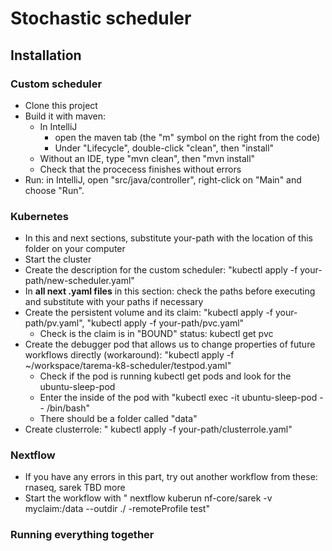 #  Stochastic scheduler

## Installation
### Custom scheduler
* Clone this project
* Build it with maven:
  * In IntelliJ
    * open the maven tab (the "m" symbol on the right from the code)
    * Under "Lifecycle", double-click "clean", then "install"
  * Without an IDE, type "mvn clean", then "mvn install"
  * Check that the procecess finishes without errors
* Run: in IntelliJ, open "src/java/controller", right-click on "Main" and choose "Run".
### Kubernetes
*  In this and next sections, substitute your-path with the location of this folder on your computer
*  Start the cluster
*  Create the description for the custom scheduler: "kubectl apply -f your-path/new-scheduler.yaml"
*  In **all next .yaml files** in this section: check the paths before executing and substitute with your paths if necessary
* Create the persistent volume and its claim: "kubectl apply -f your-path/pv.yaml", "kubectl apply -f your-path/pvc.yaml"
  * Check is the claim is in "BOUND" status: kubectl get pvc
* Create the debugger pod that allows us to change properties of future workflows directly (workaround): "kubectl apply -f ~/workspace/tarema-k8-scheduler/testpod.yaml"
  * Check if the pod is running kubectl get pods and look for the ubuntu-sleep-pod
  * Enter the inside of the pod with "kubectl exec -it ubuntu-sleep-pod -- /bin/bash"
  * There should be a folder called "data"
*  Create clusterrole: " kubectl apply -f your-path/clusterrole.yaml"
### Nextflow
* If you have any errors in this part, try out another workflow from these: rnaseq, sarek TBD more
* Start the workflow with " nextflow kuberun nf-core/sarek -v myclaim:/data --outdir ./ -remoteProfile test"

 ### Running everything together 
